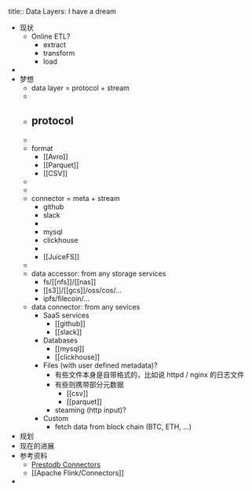 title:: Data Layers: I have a dream

- 现状
	- Online ETL?
		- extract
		- transform
		- load
-
- 梦想
	- data layer = protocol + stream
	-
	- protocol
		-
	-
	- format
		- [[Avro]]
		- [[Parquet]]
		- [[CSV]]
	-
	-
	- connector = meta + stream
		- github
		- slack
		-
		- mysql
		- clickhouse
		-
		- [[JuiceFS]]
	-
	- data accessor: from any storage services
		- fs/[[nfs]]/[[nas]]
		- [[s3]]/[[gcs]]/oss/cos/...
		- ipfs/filecoin/...
	- data connector: from any sevices
		- SaaS services
			- [[github]]
			- [[slack]]
		- Databases
			- [[mysql]]
			- [[clickhouse]]
		- Files (with user defined metadata)?
			- 有些文件本身是自带格式的，比如说 httpd / nginx 的日志文件
			- 有些则携带部分元数据
				- [[csv]]
				- [[parquet]]
			- steaming (http input)?
		- Custom
			- fetch data from block chain (BTC, ETH, ...)
- 规划
- 现在的进展
- 参考资料
	- [Prestodb Connectors](https://prestodb.io/docs/current/connector.html)
	- [[Apache Flink/Connectors]]
-